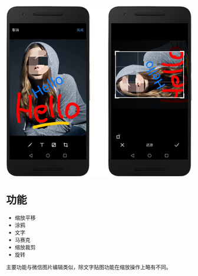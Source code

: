 ![Summary](./screenshot/summary.png)


# 功能

- 缩放平移
- 涂鸦
- 文字
- 马赛克
- 缩放裁剪
- 旋转

主要功能与微信图片编辑类似，除文字贴图功能在缩放操作上略有不同。


